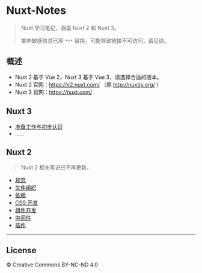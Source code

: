 # Nuxt-Notes

> Nuxt 学习笔记，涵盖 Nuxt 2 和 Nuxt 3。
>
> 某些敏感信息已用 `***` 替换，可能导致链接不可访问，请见谅。



## 概述

* Nuxt 2 基于 Vue 2，Nuxt 3 基于 Vue 3，请选择合适的版本。
* Nuxt 2 官网：https://v2.nuxt.com/ （原 http://nuxtjs.org/ ）
* Nuxt 3 官网：https://nuxt.com/



## Nuxt 3

* [准备工作与初步认识](https://github.com/cssmagic/Nuxt-Notes/issues/8)
* ……



## Nuxt 2

> Nuxt 2 相关笔记已不再更新。

* [规范](https://github.com/cssmagic/Nuxt-Notes/issues/1)
* [文件组织](https://github.com/cssmagic/Nuxt-Notes/issues/2)
* [依赖](https://github.com/cssmagic/Nuxt-Notes/issues/3)
* [CSS 开发](https://github.com/cssmagic/Nuxt-Notes/issues/4)
* [组件开发](https://github.com/cssmagic/Nuxt-Notes/issues/5)
* [中间件](https://github.com/cssmagic/Nuxt-Notes/issues/6)
* [插件](https://github.com/cssmagic/Nuxt-Notes/issues/7)


***

## License

© Creative Commons BY-NC-ND 4.0
